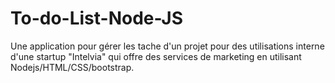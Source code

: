 # To-do-List-Node-JS
Une application pour gérer les tache d'un projet pour des utilisations interne d'une startup "Intelvia" qui offre des services de marketing en utilisant Nodejs/HTML/CSS/bootstrap.

